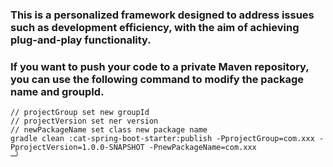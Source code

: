 ### This is a personalized framework designed to address issues such as development efficiency, with the aim of achieving plug-and-play functionality.

### If you want to push your code to a private Maven repository, you can use the following command to modify the package name and groupId.

```shell
// projectGroup set new groupId
// projectVersion set ner version
// newPackageName set class new package name
gradle clean :cat-spring-boot-starter:publish -PprojectGroup=com.xxx -PprojectVersion=1.0.0-SNAPSHOT -PnewPackageName=com.xxx                                                                                                 ─╯
```

